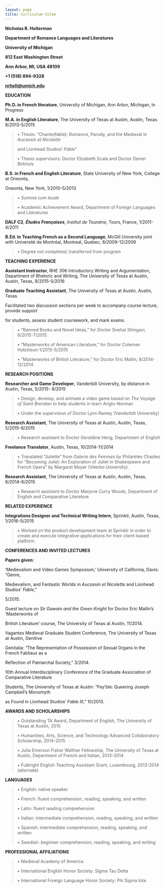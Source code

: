 ```yaml
---
layout: page
title: Curriculum Vitae
---
```


**Nicholas R. Holterman**

**Department of Romance Languages and Literatures**

**University of Michigan**

**812 East Washington Street**

**Ann Arbor, MI, USA 48109**

**+1 (518) 894-9328**

**nrholt@umich.edu**

**EDUCATION**

**Ph.D. in French literature**, University of Michigan, Ann Arbor,
Michigan, In Progress

**M.A. in English Literature**, The University of Texas at Austin,
Austin, Texas 8/2013-5/2015

> • Thesis: “Chante(fable): Romance, Parody, and the Medieval in
> *Aucassin et Nicolette*
>
> and Lionhead Studios’ *Fable*”
>
> • Thesis supervisors: Doctor Elizabeth Scala and Doctor Daniel
> Birkholz

**B.S. in French and English Literature**, State University of New York,
College at Oneonta,

Oneonta, New York, 1/2010-5/2013

> • *Summa cum laude*
>
> • Academic Achievement Award, Department of Foreign Languages and
> Literatures

**DALF C2**, ***Études Françaises***, *Institut de Touraine*, Tours,
France, 1/2011-4/2011

**B.Ed. in Teaching French as a Second Language**, McGill University
joint with Université de Montréal, Montreal, Quebec, 8/2009-12/2009

> • Degree not completed; transferred from program

**TEACHING EXPERIENCE**

**Assistant Instructor**, RHE 306 Introductory Writing and
Argumentation, Department of Rhetoric and Writing, The University of
Texas at Austin, Austin, Texas, 8/2015-5/2016

**Graduate Teaching Assistant**, The University of Texas at Austin,
Austin, Texas

Facilitated two discussion sections per week to accompany course
lecture, provide support

for students, assess student coursework, and mark exams.

> • “Banned Books and Novel Ideas,” for Doctor Snehal Shingavi,
> 6/2015-7/2015
>
> • “Masterworks of American Literature,” for Doctor Coleman Hutchison
> 1/2015-5/2015
>
> • “Masterworks of British Literature,” for Doctor Eric Mallin,
> 8/2014-12/2014

**RESEARCH POSITIONS**

**Researcher and Game Developer**, Vanderbilt University, by distance in
Austin, Texas, 5/2015- 8/2015

> • Design, develop, and animate a video game based on *The Voyage of
> Saint Brendan* to help students in learn Anglo-Norman
>
> • Under the supervision of Doctor Lynn Ramey (Vanderbilt University)

**Research Assistant**, The University of Texas at Austin, Austin,
Texas, 5/2015-8/2015

> • Research assistant to Doctor Geraldine Heng, Department of English

**Freelance Translator**, Austin, Texas, 10/2014-11/2014

> • Translated “Juliette” from *Galerie des Femmes* by Philarètes
> Chasles for “Becoming Juliet: An Exploration of Juliet in Shakespeare
> and French Opera” by Margaret Moyer (Viterbo University).

**Research Assistant**, The University of Texas at Austin, Austin,
Texas, 6/2014-6/2015

> • Research assistant to Doctor Marjorie Curry Woods, Department of
> English and Comparative Literature

**RELATED EXPERIENCE**

**Integrations Designer and Technical Writing Intern**, Sprinklr,
Austin, Texas, 1/2016-5/2015

> • Worked on the product development team at Sprinklr in order to
> create and execute integrative applications for their client-based
> platform.

**CONFERENCES AND INVITED LECTURES**

**Papers given:**

‘Medievalism and Video Games Symposium,’ University of California,
Davis: “Genre,

Medievalism, and Fantastic Worlds in *Aucassin et Nicolette* and
Lionhead Studios’ *Fable*,”

5/2015.

Guest lecture on *Sir Gawain and the Green Knight* for Doctor Eric
Mallin’s ‘Masterworks of

British Literature’ course, The University of Texas at Austin, 11/2014.

Vagantes Medieval Graduate Student Conference, The University of Texas
at Austin, Genitive

Genitalia: “The Representation of Possession of Sexual Organs in the
French Fabliaux as a

Reflection of Patriarchal Society,” 3/2014.

10th Annual Interdisciplinary Conference of the Graduate Association of
Comparative Literature

Students, The University of Texas at Austin: “Fey’ble: Queering Joseph
Campbell’s Monomyth

as Found in Lionhead Studios’ *Fable* *III*,” 10/2013.

**AWARDS AND SCHOLARSHIPS**

> • Outstanding TA Award, Department of English, The University of Texas
> at Austin, 2015
>
> • Humanities, Arts, Science, and Technology Advanced Collaboratory
> Scholarship, 2014-2015
>
> • Julia Emerson Fisher Walther Fellowship, The University of Texas at
> Austin, Department of French and Italian, 2013-2014
>
> • Fulbright English Teaching Assistant Grant, Luxembourg, 2013-2014
> (alternate)

**LANGUAGES**

> • English: native speaker
>
> • French: fluent comprehension, reading, speaking, and written
>
> • Latin: fluent reading comprehension
>
> • Italian: intermediate comprehension, reading, speaking, and written
>
> • Spanish: intermediate comprehension, reading, speaking, and written
>
> • Swedish: beginner comprehension, reading, speaking, and writing

**PROFESSIONAL AFFILIATIONS**

> • Medieval Academy of America
>
> • International English Honor Society: Sigma Tau Delta
>
> • International Foreign Language Honor Society: Phi Sigma Iota
